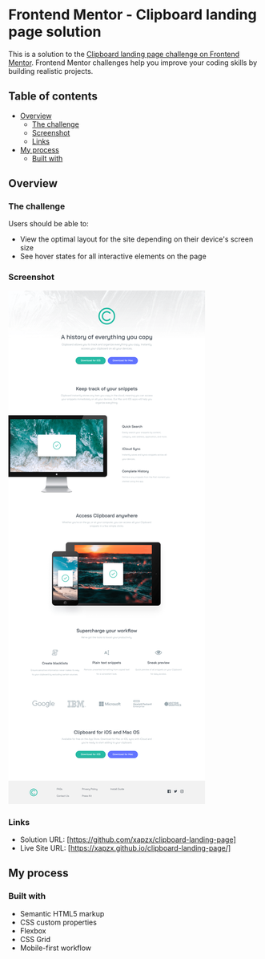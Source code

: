 # Frontend Mentor - Clipboard landing page solution

This is a solution to the [Clipboard landing page challenge on Frontend Mentor](https://www.frontendmentor.io/challenges/clipboard-landing-page-5cc9bccd6c4c91111378ecb9). Frontend Mentor challenges help you improve your coding skills by building realistic projects.

## Table of contents

- [Overview](#overview)
  - [The challenge](#the-challenge)
  - [Screenshot](#screenshot)
  - [Links](#links)
- [My process](#my-process)
  - [Built with](#built-with)

## Overview

### The challenge

Users should be able to:

- View the optimal layout for the site depending on their device's screen size
- See hover states for all interactive elements on the page

### Screenshot

![](./screenshot/screenshot.png)

### Links

- Solution URL: [https://github.com/xapzx/clipboard-landing-page]
- Live Site URL: [https://xapzx.github.io/clipboard-landing-page/]

## My process

### Built with

- Semantic HTML5 markup
- CSS custom properties
- Flexbox
- CSS Grid
- Mobile-first workflow
